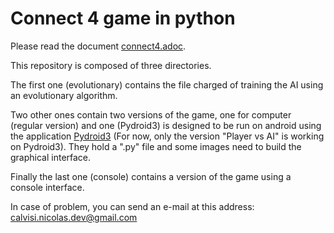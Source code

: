# Connect 4 game in python



Please read the document [connect4.adoc](./connect4.adoc).

This repository is composed of three directories.

The first one (evolutionary) contains the file charged of training the AI using an evolutionary algorithm. 

Two other ones contain two versions of the game, one for computer (regular version) and one (Pydroid3) is designed to be run on android using the application [Pydroid3](https://play.google.com/store/apps/details?id=ru.iiec.pydroid3&hl=fr) (For now, only the version "Player vs AI" is working on Pydroid3). They hold a ".py" file and some images need to build the graphical interface.

Finally the last one (console) contains a version of the game using a console interface.


In case of problem, you can send an e-mail at this address: calvisi.nicolas.dev@gmail.com

